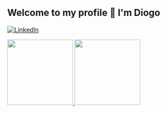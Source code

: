 ## Welcome to my profile 👾 I'm Diogo

[![LinkedIn](https://i.imgur.com/dIKtn3m.png)](https://www.linkedin.com/in/diogomalagueta/)

<div>
    <a href="https://github.com/dmalagueta">
    <img height="150em" src="https://github-readme-stats.vercel.app/api?username=dmalagueta&show_icons=true&theme=highcontrast&include_all_commits=true&count_private=true"/>
    <img height="150em" src="https://github-readme-stats.vercel.app/api/top-langs/?username=dmalagueta&layout=compact&theme=highcontrast"/>
    </a>
</div>

